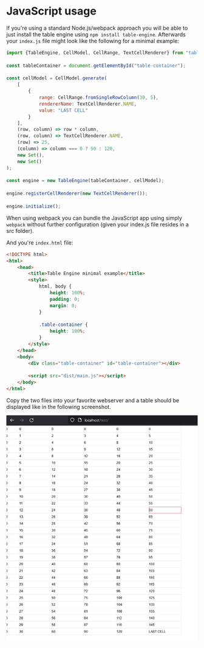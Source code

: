 # JavaScript usage

If you're using a standard Node.js/webpack approach you will be able to just install the table engine using `npm install table-engine`.
Afterwards your `index.js` file might look like the following for a minimal example:

```js
import {TableEngine, CellModel, CellRange, TextCellRenderer} from "table-engine";

const tableContainer = document.getElementById("table-container");

const cellModel = CellModel.generate(
    [
        {
            range: CellRange.fromSingleRowColumn(30, 5),
            rendererName: TextCellRenderer.NAME,
            value: "LAST CELL"
        }
    ],
    (row, column) => row * column,
    (row, column) => TextCellRenderer.NAME,
    (row) => 25,
    (column) => column === 0 ? 50 : 120,
    new Set(),
    new Set()
);

const engine = new TableEngine(tableContainer, cellModel);

engine.registerCellRenderer(new TextCellRenderer());

engine.initialize();
```

When using webpack you can bundle the JavaScript app using simply `webpack` without further configuration (given your index.js file resides in a src folder).

And you're `index.html` file:

```html
<!DOCTYPE html>
<html>
    <head>
        <title>Table Engine minimal example</title>
        <style>
            html, body {
                height: 100%;
                padding: 0;
                margin: 0;
            }

            .table-container {
                height: 100%;
            }
        </style>
    </head>
    <body>
        <div class="table-container" id="table-container"></div>

        <script src="dist/main.js"></script>
    </body>
</html>
```

Copy the two files into your favorite webserver and a table should be displayed like in the following screenshot.

![Minimal example screenshot](img/minimal-example.png)
